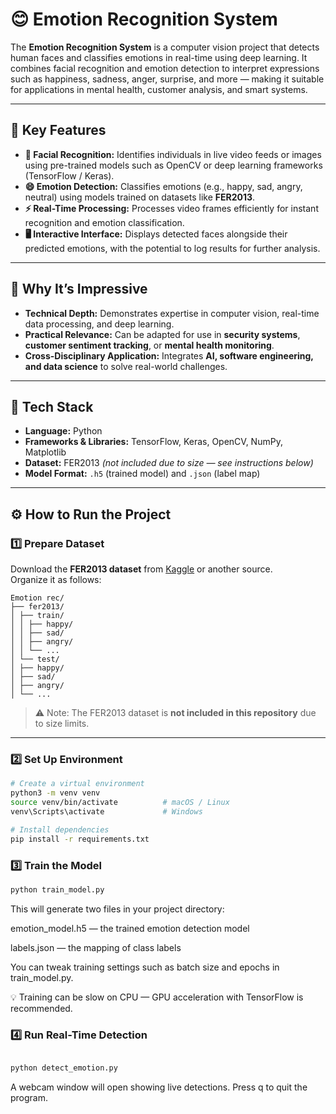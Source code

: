 # 😊 Emotion Recognition System

The **Emotion Recognition System** is a computer vision project that detects human faces and classifies emotions in real-time using deep learning. It combines facial recognition and emotion detection to interpret expressions such as happiness, sadness, anger, surprise, and more — making it suitable for applications in mental health, customer analysis, and smart systems.

---

## 🚀 Key Features

- **👤 Facial Recognition:** Identifies individuals in live video feeds or images using pre-trained models such as OpenCV or deep learning frameworks (TensorFlow / Keras).  
- **😄 Emotion Detection:** Classifies emotions (e.g., happy, sad, angry, neutral) using models trained on datasets like **FER2013**.  
- **⚡ Real-Time Processing:** Processes video frames efficiently for instant recognition and emotion classification.  
- **🖥️ Interactive Interface:** Displays detected faces alongside their predicted emotions, with the potential to log results for further analysis.  

---

## 🧠 Why It’s Impressive

- **Technical Depth:** Demonstrates expertise in computer vision, real-time data processing, and deep learning.  
- **Practical Relevance:** Can be adapted for use in **security systems**, **customer sentiment tracking**, or **mental health monitoring**.  
- **Cross-Disciplinary Application:** Integrates **AI, software engineering, and data science** to solve real-world challenges.  

---

## 🧩 Tech Stack

- **Language:** Python  
- **Frameworks & Libraries:** TensorFlow, Keras, OpenCV, NumPy, Matplotlib  
- **Dataset:** FER2013 *(not included due to size — see instructions below)*  
- **Model Format:** `.h5` (trained model) and `.json` (label map)

---

## ⚙️ How to Run the Project

### 1️⃣ Prepare Dataset

Download the **FER2013 dataset** from [Kaggle](https://www.kaggle.com/datasets/msambare/fer2013) or another source.  
Organize it as follows:

```
Emotion rec/
├── fer2013/
│ ├── train/
│ │ ├── happy/
│ │ ├── sad/
│ │ ├── angry/
│ │ └── ...
│ └── test/
│ ├── happy/
│ ├── sad/
│ ├── angry/
│ └── ...
```

> ⚠️ Note: The FER2013 dataset is **not included in this repository** due to size limits.  

---

### 2️⃣ Set Up Environment

```bash
# Create a virtual environment
python3 -m venv venv
source venv/bin/activate          # macOS / Linux
venv\Scripts\activate             # Windows

# Install dependencies
pip install -r requirements.txt

```

### 3️⃣ Train the Model
```bash
python train_model.py

```

This will generate two files in your project directory:

emotion_model.h5 — the trained emotion detection model

labels.json — the mapping of class labels

You can tweak training settings such as batch size and epochs in train_model.py.

💡 Training can be slow on CPU — GPU acceleration with TensorFlow is recommended.

### 4️⃣ Run Real-Time Detection

```bash

python detect_emotion.py

```


A webcam window will open showing live detections.
Press q to quit the program.


